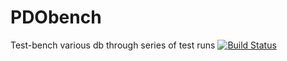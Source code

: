 # PDObench
Test-bench various db through series of test runs
[![Build Status](https://travis-ci.org/far-rainbow/PDObench.svg?branch=master)](https://travis-ci.org/far-rainbow/PDObench)

